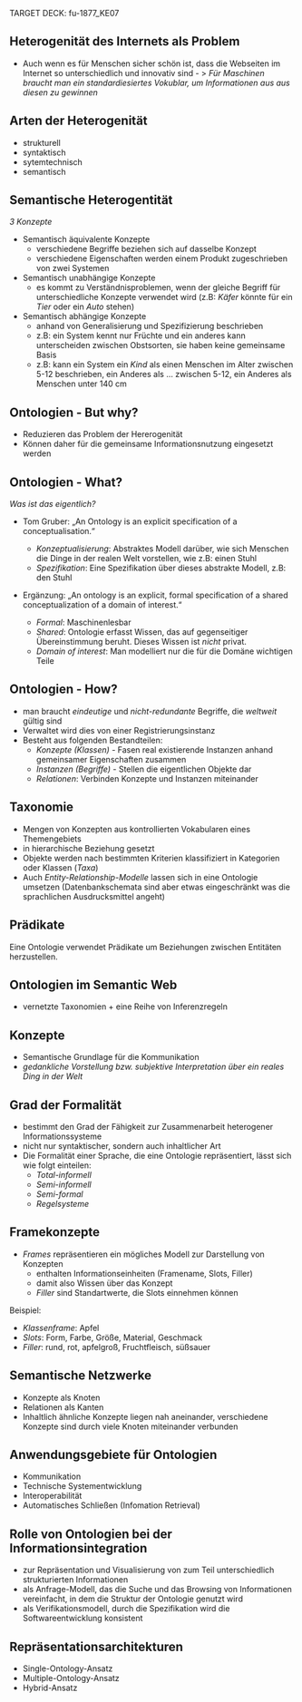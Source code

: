 TARGET DECK: fu-1877_KE07

## Heterogenität des Internets als Problem
- Auch wenn es für Menschen sicher schön ist, dass die Webseiten im Internet so unterschiedlich und innovativ sind - \> *Für Maschinen braucht man ein standardiesiertes Vokublar, um Informationen aus aus diesen zu gewinnen*

## Arten der Heterogenität
- strukturell
- syntaktisch
- sytemtechnisch
- semantisch

## Semantische Heterogentität
*3 Konzepte*
- Semantisch äquivalente Konzepte
	- verschiedene Begriffe beziehen sich auf dasselbe Konzept
	- verschiedene Eigenschaften werden einem Produkt zugeschrieben von zwei Systemen
- Semantisch unabhängige Konzepte
	- es kommt zu Verständnisproblemen, wenn der gleiche Begriff für unterschiedliche Konzepte verwendet wird (z.B: *Käfer* könnte für ein *Tier* oder ein *Auto* stehen)
- Semantisch abhängige Konzepte
	- anhand von Generalisierung und Spezifizierung beschrieben
	- z.B: ein System kennt nur Früchte und ein anderes kann unterscheiden zwischen Obstsorten, sie haben keine gemeinsame Basis
	- z.B: kann ein System ein *Kind* als einen Menschen im Alter zwischen 5-12 beschrieben, ein Anderes als ... zwischen 5-12, ein Anderes als Menschen unter 140 cm

## Ontologien - But why?
- Reduzieren das Problem der Hererogenität
- Können daher für die gemeinsame Informationsnutzung eingesetzt werden

## Ontologien - What?
*Was ist das eigentlich?*
- Tom Gruber: „An Ontology is an explicit specification of a conceptualisation.“
	- *Konzeptualisierung*: Abstraktes Modell darüber, wie sich Menschen die Dinge in der realen Welt vorstellen, wie z.B: einen Stuhl
	- *Spezifikation*: Eine Spezifikation über dieses abstrakte Modell, z.B: den Stuhl

- Ergänzung: „An ontology is an explicit, formal specification of a shared conceptualization of a domain of interest.“
	- *Formal*: Maschinenlesbar
	- *Shared*: Ontologie erfasst Wissen, das auf gegenseitiger Übereinstimmung beruht. Dieses Wissen ist *nicht* privat.
	- *Domain of interest*: Man modelliert nur die für die Domäne wichtigen Teile

## Ontologien - How?
- man braucht *eindeutige* und *nicht-redundante* Begriffe, die *weltweit* gültig sind
- Verwaltet wird dies von einer Registrierungsinstanz
- Besteht aus folgenden Bestandteilen:
	- *Konzepte (Klassen)* - Fasen real existierende Instanzen anhand gemeinsamer Eigenschaften zusammen
	- *Instanzen (Begriffe)* - Stellen die eigentlichen Objekte dar
	- *Relationen*: Verbinden Konzepte und Instanzen miteinander

## Taxonomie
- Mengen von Konzepten aus kontrollierten Vokabularen eines Themengebiets
- in hierarchische Beziehung gesetzt
- Objekte werden nach bestimmten Kriterien klassifiziert in Kategorien oder Klassen (*Taxa*)
- Auch *Entity-Relationship-Modelle* lassen sich in eine Ontologie umsetzen (Datenbankschemata sind aber etwas eingeschränkt was die sprachlichen Ausdrucksmittel angeht)

## Prädikate
Eine Ontologie verwendet Prädikate um Beziehungen zwischen Entitäten herzustellen.

## Ontologien im Semantic Web
- vernetzte Taxonomien + eine Reihe von Inferenzregeln

## Konzepte
- Semantische Grundlage für die Kommunikation
- *gedankliche Vorstellung bzw. subjektive Interpretation über ein reales Ding in der Welt*

## Grad der Formalität
- bestimmt den Grad der Fähigkeit zur Zusammenarbeit heterogener Informationssysteme
- nicht nur syntaktischer, sondern auch inhaltlicher Art
- Die Formalität einer Sprache, die eine Ontologie repräsentiert, lässt sich wie folgt einteilen:
	- *Total-informell*
	- *Semi-informell*
	- *Semi-formal*
	- *Regelsysteme*

## Framekonzepte
- *Frames* repräsentieren ein mögliches Modell zur Darstellung von Konzepten
	- enthalten Informationseinheiten (Framename, Slots, Filler)
	- damit also Wissen über das Konzept
	- *Filler* sind Standartwerte, die Slots einnehmen können

Beispiel:
- *Klassenframe*: Apfel
- *Slots*: Form, Farbe, Größe, Material, Geschmack
- *Filler*: rund, rot, apfelgroß, Fruchtfleisch, süßsauer

## Semantische Netzwerke
- Konzepte als Knoten
- Relationen als Kanten
- Inhaltlich ähnliche Konzepte liegen nah aneinander, verschiedene Konzepte sind durch viele Knoten miteinander verbunden

## Anwendungsgebiete für Ontologien
- Kommunikation
- Technische Systementwicklung
- Interoperabilität
- Automatisches Schließen (Infomation Retrieval)

## Rolle von Ontologien bei der Informationsintegration
- zur Repräsentation und Visualisierung von zum Teil unterschiedlich strukturierten Informationen
- als Anfrage-Modell, das die Suche und das Browsing von Informationen vereinfacht, in dem die Struktur der Ontologie genutzt wird
- als Verifikationsmodell, durch die Spezifikation wird die Softwareentwicklung konsistent

## Repräsentationsarchitekturen
- Single-Ontology-Ansatz
- Multiple-Ontology-Ansatz
- Hybrid-Ansatz
